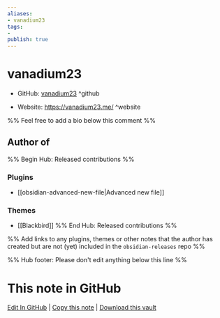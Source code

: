 ```yaml
---
aliases:
- vanadium23
tags:
- 
publish: true
---
```


# vanadium23

- GitHub: [vanadium23](https://github.com/vanadium23/) ^github
<!-- - Discord: `@` ^discord-->
- Website: <https://vanadium23.me/> ^website
<!-- - [[Publish sites|Publish site]]: ^publish-->

%% Feel free to add a bio below this comment %%


## Author of

%% Begin Hub: Released contributions %%
### Plugins
- [[obsidian-advanced-new-file|Advanced new file]]

### Themes
- [[Blackbird]]
%% End Hub: Released contributions %%

%% Add links to any plugins, themes or other notes that the author has created but are not (yet) included in the `obsidian-releases` repo %%

<!--
### Unlisted plugins
-->

<!--
### Others
-->

<!--
## Sponsor this author

- [[GitHub sponsors]]: [Sponsor @vanadium23 on GitHub Sponsors](https://github.com/sponsors/vanadium23) ^github-sponsor
- [[Buy me a coffee]]: ^buy-me-a-coffee
- [[PayPal]]: ^paypal
- [[Patreon]]: ^patreon

-->

<!--
## Follow this author
-->

<!-- - [[YouTube Channels|On YouTube]]: <https://> ^youtube-->
<!-- - Twitter: <https://> ^twitter-->
<!-- - ... -->

%% Hub footer: Please don't edit anything below this line %%

# This note in GitHub

<span class="git-footer">[Edit In GitHub](https://github.dev/obsidian-community/obsidian-hub/blob/main/01%20-%20Community/People/vanadium23.md "git-hub-edit-note") | [Copy this note](https://raw.githubusercontent.com/obsidian-community/obsidian-hub/main/01%20-%20Community/People/vanadium23.md "git-hub-copy-note") | [Download this vault](https://github.com/obsidian-community/obsidian-hub/archive/refs/heads/main.zip "git-hub-download-vault") </span>
